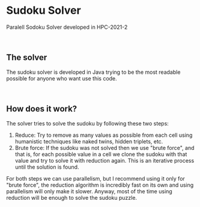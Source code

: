 # Sudoku Solver 
Paralell Sodoku Solver developed in HPC-2021-2

&nbsp;

## The solver
The sudoku solver is developed in Java trying to be the most readable possible for anyone who want use this code.

&nbsp;

## How does it work?
The solver tries to solve the sudoku by following these two steps:

1. Reduce: Try to remove as many values as possible from each cell using humanistic techniques like naked twins, hidden triplets, etc.
2. Brute force: If the sudoku was not solved then we use "brute force", and that is, for each possible value in a cell we clone the sudoku with that value and try to solve it with reduction again. This is an iterative process until the solution is found.

For both steps we can use parallelism, but I recommend using it only for "brute force", the reduction algorithm is incredibly fast on its own and using parallelism will only make it slower. Anyway, most of the time using reduction will be enough to solve the sudoku puzzle.
